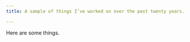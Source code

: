 ```yaml
---
title: A sample of things I’ve worked on over the past twenty years.

---
```

Here are some things.
